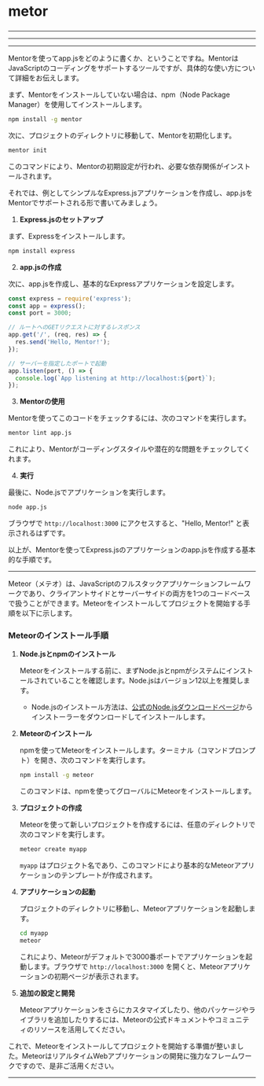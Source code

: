 ###
# metor
###

---
---
---

Mentorを使ってapp.jsをどのように書くか、ということですね。MentorはJavaScriptのコーディングをサポートするツールですが、具体的な使い方について詳細をお伝えします。

まず、Mentorをインストールしていない場合は、npm（Node Package Manager）を使用してインストールします。

```bash
npm install -g mentor
```

次に、プロジェクトのディレクトリに移動して、Mentorを初期化します。

```bash
mentor init
```

このコマンドにより、Mentorの初期設定が行われ、必要な依存関係がインストールされます。

それでは、例としてシンプルなExpress.jsアプリケーションを作成し、app.jsをMentorでサポートされる形で書いてみましょう。

1. **Express.jsのセットアップ**

まず、Expressをインストールします。

```bash
npm install express
```

2. **app.jsの作成**

次に、app.jsを作成し、基本的なExpressアプリケーションを設定します。

```javascript
const express = require('express');
const app = express();
const port = 3000;

// ルートへのGETリクエストに対するレスポンス
app.get('/', (req, res) => {
  res.send('Hello, Mentor!');
});

// サーバーを指定したポートで起動
app.listen(port, () => {
  console.log(`App listening at http://localhost:${port}`);
});
```

3. **Mentorの使用**

Mentorを使ってこのコードをチェックするには、次のコマンドを実行します。

```bash
mentor lint app.js
```

これにより、Mentorがコーディングスタイルや潜在的な問題をチェックしてくれます。

4. **実行**

最後に、Node.jsでアプリケーションを実行します。

```bash
node app.js
```

ブラウザで `http://localhost:3000` にアクセスすると、"Hello, Mentor!" と表示されるはずです。

以上が、Mentorを使ってExpress.jsのアプリケーションのapp.jsを作成する基本的な手順です。

---

Meteor（メテオ）は、JavaScriptのフルスタックアプリケーションフレームワークであり、クライアントサイドとサーバーサイドの両方を1つのコードベースで扱うことができます。Meteorをインストールしてプロジェクトを開始する手順を以下に示します。

### Meteorのインストール手順

1. **Node.jsとnpmのインストール**

   Meteorをインストールする前に、まずNode.jsとnpmがシステムにインストールされていることを確認します。Node.jsはバージョン12以上を推奨します。

   - Node.jsのインストール方法は、[公式のNode.jsダウンロードページ](https://nodejs.org/)からインストーラーをダウンロードしてインストールします。

2. **Meteorのインストール**

   npmを使ってMeteorをインストールします。ターミナル（コマンドプロンプト）を開き、次のコマンドを実行します。

   ```bash
   npm install -g meteor
   ```

   このコマンドは、npmを使ってグローバルにMeteorをインストールします。

3. **プロジェクトの作成**

   Meteorを使って新しいプロジェクトを作成するには、任意のディレクトリで次のコマンドを実行します。

   ```bash
   meteor create myapp
   ```

   `myapp` はプロジェクト名であり、このコマンドにより基本的なMeteorアプリケーションのテンプレートが作成されます。

4. **アプリケーションの起動**

   プロジェクトのディレクトリに移動し、Meteorアプリケーションを起動します。

   ```bash
   cd myapp
   meteor
   ```

   これにより、Meteorがデフォルトで3000番ポートでアプリケーションを起動します。ブラウザで `http://localhost:3000` を開くと、Meteorアプリケーションの初期ページが表示されます。

5. **追加の設定と開発**

   Meteorアプリケーションをさらにカスタマイズしたり、他のパッケージやライブラリを追加したりするには、Meteorの公式ドキュメントやコミュニティのリソースを活用してください。

これで、Meteorをインストールしてプロジェクトを開始する準備が整いました。MeteorはリアルタイムWebアプリケーションの開発に強力なフレームワークですので、是非ご活用ください。

---
